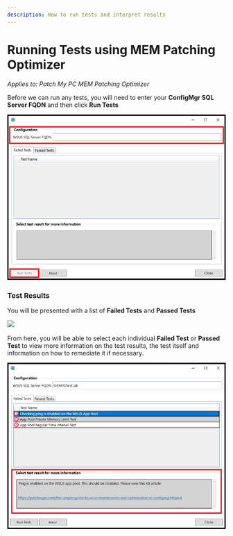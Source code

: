 ```yaml
---
description: How to run tests and interpret results
---
```


# Running Tests using MEM Patching Optimizer

_Applies to: Patch My PC MEM Patching Optimizer_

Before we can run any tests, you will need to enter your **ConfigMgr SQL Server FQDN** and then click **Run Tests**

![](<../.gitbook/assets/Run_Tests_1 (2).png>)

### Test Results

You will be presented with a list of **Failed Tests** and **Passed Tests**

![](../.gitbook/assets/Run_Tests_3-\(1\).png)

From here, you will be able to select each individual **Failed Test** or **Passed Test** to view more information on the test results, the test itself and information on how to remediate it if necessary.

![](<../.gitbook/assets/Run_Tests_4 (2).png>)
